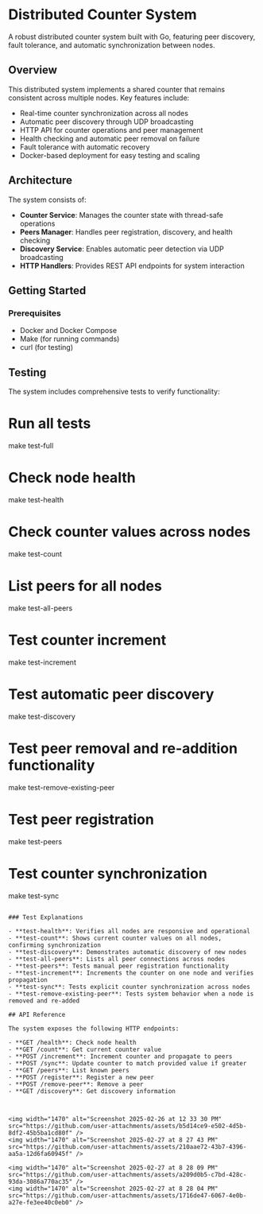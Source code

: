 
# Distributed Counter System

A robust distributed counter system built with Go, featuring peer discovery, fault tolerance, and automatic synchronization between nodes.

## Overview

This distributed system implements a shared counter that remains consistent across multiple nodes. Key features include:

- Real-time counter synchronization across all nodes
- Automatic peer discovery through UDP broadcasting
- HTTP API for counter operations and peer management
- Health checking and automatic peer removal on failure
- Fault tolerance with automatic recovery
- Docker-based deployment for easy testing and scaling

## Architecture

The system consists of:

- **Counter Service**: Manages the counter state with thread-safe operations
- **Peers Manager**: Handles peer registration, discovery, and health checking
- **Discovery Service**: Enables automatic peer detection via UDP broadcasting
- **HTTP Handlers**: Provides REST API endpoints for system interaction

## Getting Started

### Prerequisites

- Docker and Docker Compose
- Make (for running commands)
- curl (for testing)


## Testing

The system includes comprehensive tests to verify functionality:


# Run all tests
make test-full


# Check node health
make test-health

# Check counter values across nodes
make test-count

# List peers for all nodes
make test-all-peers


# Test counter increment
make test-increment

# Test automatic peer discovery
make test-discovery


# Test peer removal and re-addition functionality
make test-remove-existing-peer



# Test peer registration
make test-peers


# Test counter synchronization
make test-sync
```

### Test Explanations

- **test-health**: Verifies all nodes are responsive and operational
- **test-count**: Shows current counter values on all nodes, confirming synchronization
- **test-discovery**: Demonstrates automatic discovery of new nodes
- **test-all-peers**: Lists all peer connections across nodes
- **test-peers**: Tests manual peer registration functionality
- **test-increment**: Increments the counter on one node and verifies propagation
- **test-sync**: Tests explicit counter synchronization across nodes
- **test-remove-existing-peer**: Tests system behavior when a node is removed and re-added

## API Reference

The system exposes the following HTTP endpoints:

- **GET /health**: Check node health
- **GET /count**: Get current counter value
- **POST /increment**: Increment counter and propagate to peers
- **POST /sync**: Update counter to match provided value if greater
- **GET /peers**: List known peers
- **POST /register**: Register a new peer
- **POST /remove-peer**: Remove a peer
- **GET /discovery**: Get discovery information



<img width="1470" alt="Screenshot 2025-02-26 at 12 33 30 PM" src="https://github.com/user-attachments/assets/b5d14ce9-e502-4d5b-8df2-45b5ba1cd80f" />
<img width="1470" alt="Screenshot 2025-02-27 at 8 27 43 PM" src="https://github.com/user-attachments/assets/210aae72-43b7-4396-aa5a-12d6fa60945f" />

<img width="1470" alt="Screenshot 2025-02-27 at 8 28 09 PM" src="https://github.com/user-attachments/assets/a209d0b5-c7bd-428c-93da-3086a770ac35" />
<img width="1470" alt="Screenshot 2025-02-27 at 8 28 04 PM" src="https://github.com/user-attachments/assets/1716de47-6067-4e0b-a27e-fe3ee40c0eb0" />









